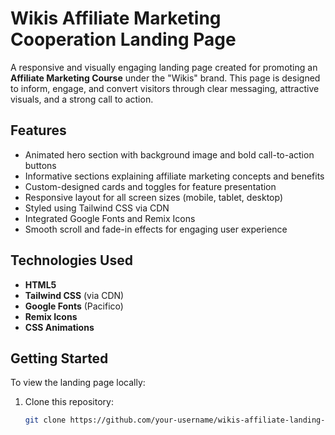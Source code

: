 # Wikis Affiliate Marketing Cooperation Landing Page

A responsive and visually engaging landing page created for promoting an **Affiliate Marketing Course** under the "Wikis" brand. This page is designed to inform, engage, and convert visitors through clear messaging, attractive visuals, and a strong call to action.

## Features

- Animated hero section with background image and bold call-to-action buttons
- Informative sections explaining affiliate marketing concepts and benefits
- Custom-designed cards and toggles for feature presentation
- Responsive layout for all screen sizes (mobile, tablet, desktop)
- Styled using Tailwind CSS via CDN
- Integrated Google Fonts and Remix Icons
- Smooth scroll and fade-in effects for engaging user experience

## Technologies Used

- **HTML5**  
- **Tailwind CSS** (via CDN)  
- **Google Fonts** (Pacifico)  
- **Remix Icons**  
- **CSS Animations**

## Getting Started

To view the landing page locally:

1. Clone this repository:
   ```bash
   git clone https://github.com/your-username/wikis-affiliate-landing-page.git
   
